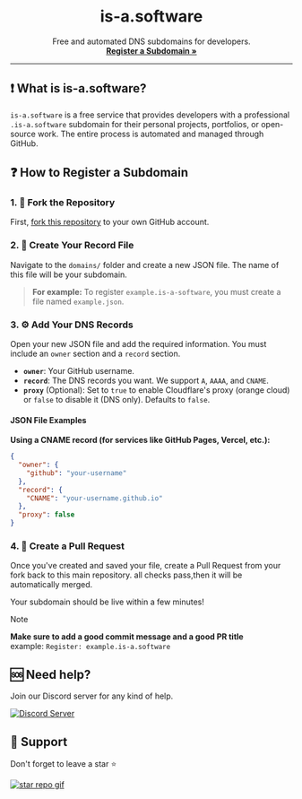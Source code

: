 <h1 align="center">is-a.software</h1>

<p align="center">
  Free and automated DNS subdomains for developers.
  <br />
  <a href="#how-to-register-a-subdomain"><strong>Register a Subdomain »</strong></a>
</p>

---

## ❗ What is is-a.software?

`is-a.software` is a free service that provides developers with a professional `.is-a.software` subdomain for their personal projects, portfolios, or open-source work. The entire process is automated and managed through GitHub.

## ❓ How to Register a Subdomain

### 1. 🍴  Fork the Repository
First, [fork this repository](https://github.com/is-a-software/is-a-software/fork) to your own GitHub account.

### 2. 📝 Create Your Record File
Navigate to the `domains/` folder and create a new JSON file. The name of this file will be your subdomain.

> **For example:** To register `example.is-a-software`, you must create a file named `example.json`.

### 3. ⚙️ Add Your DNS Records
Open your new JSON file and add the required information. You must include an `owner` section and a `record` section.

* **`owner`**: Your GitHub username.
* **`record`**: The DNS records you want. We support `A`, `AAAA`, and `CNAME`.
* **`proxy`** (Optional): Set to `true` to enable Cloudflare's proxy (orange cloud) or `false` to disable it (DNS only). Defaults to `false`.

#### **JSON File Examples**

**Using a CNAME record (for services like GitHub Pages, Vercel, etc.):**
```json
{
  "owner": {
    "github": "your-username"
  },
  "record": {
    "CNAME": "your-username.github.io"
  },
  "proxy": false
}
```

### 4. 🚀 Create a Pull Request
Once you've created and saved your file, create a Pull Request from your fork back to this main repository.  all checks pass,then it will be automatically merged.

Your subdomain should be live within a few minutes!

> [!NOTE]
> **Make sure to add a good commit message and a good PR title**<br>
> example: `Register: example.is-a.software`<br>

##  🆘 Need help?
Join our Discord server for any kind of help.

<a href="https://discord.com/invite/AeAjegXn6D">
  <img src="https://invidget.switchblade.xyz/AeAjegXn6D" alt="Discord Server">
</a>

## 🙏 Support
Don't forget to leave a star ⭐

<a href="#"> <img src="https://oyepriyansh.pages.dev/i/895dfb4d98fgcf5e.gif" alt="star repo gif"> </a>


